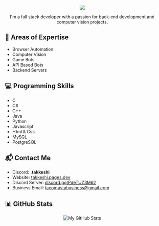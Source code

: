 <p align="center">
  <img src="./README/standard(2).gif" />
</p>

<p align="center">
  I'm a full stack developer with a passion for back-end development and computer vision projects.
</p>

## 🧰 Areas of Expertise

- Browser Automation
- Computer Vision
- Game Bots
- API Based Bots
- Backend Servers

## 💻 Programming Skills

- C
- C#
- C++
- Java
- Python
- Javascript
- Html & Css
- MySQL
- PostgreSQL

## 📬 Contact Me

- Discord: __.takkeshi__
- Website: [takkeshi.pages.dev](https://takkeshi.pages.dev)
- Discord Server: [discord.gg/PdeTUZ3M62](https://discord.gg/PdeTUZ3M62)
- Business Email: [tacomastabusiness@gmail.com](mailto:tacomastabusiness@gmail.com)

## 📊 GitHub Stats

<p align="center">
  <img src="https://github-readme-stats.vercel.app/api?username=LUXTACO&show_icons=true&theme=gruvbox" alt="My GitHub Stats" />
</p>
